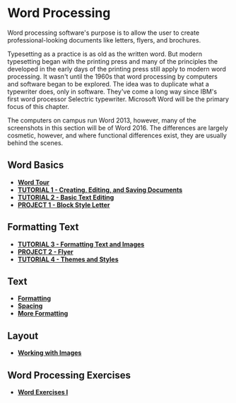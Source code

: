 # Word Processing

Word processing software's purpose is to allow the user to create professional-looking documents like letters, flyers, and brochures.

Typesetting as a practice is as old as the written word. But modern typesetting began with the printing press and many of the principles the developed in the early days of the printing press still apply to modern word processing. It wasn't until the 1960s that word processing by computers and software began to be explored. The idea was to duplicate what a typewriter does, only in software. They've come a long way since IBM's first word processor Selectric typewriter. Microsoft Word will be the primary focus of this chapter.

The computers on campus run Word 2013, however, many of the screenshots in this section will be of Word 2016. The differences are largely cosmetic, however, and where functional differences exist, they are usually behind the scenes.

## Word Basics

* [**Word Tour**](word_tour.md)
* [**TUTORIAL 1 - Creating, Editing, and Saving Documents**](tutorial_creating_editing_saving.md)
* [**TUTORIAL 2 - Basic Text Editing**](tutorial_basic_text.md)
* [**PROJECT 1 - Block Style Letter**](project_block_letter.md)

## Formatting Text

* [**TUTORIAL 3 - Formatting Text and Images**](tutorial_formatting_images.md)
* [**PROJECT 2 - Flyer**](project_flyer.md)
* [**TUTORIAL 4 - Themes and Styles**](tutorial_styles_themes.md)

## Text

* [**Formatting**](http://itech.erickuha.com/word-processing/basic-formatting/)
* [**Spacing**](http://itech.erickuha.com/word-processing/paragraph-spacing/)
* [**More Formatting**](http://itech.erickuha.com/word-processing/orientation-shading-borders/)

## Layout

* [**Working with Images**](http://itech.erickuha.com/word-processing/inserting-and-manipulating-images/)

## Word Processing Exercises

* [**Word Exercises I**](http://itech.erickuha.com/word-processing/word-exercises-i/)

